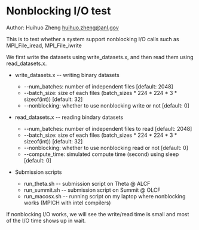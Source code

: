 # Nonblocking I/O test
Author: Huihuo Zheng <huihuo.zheng@anl.gov>

This is to test whether a system support nonblocking I/O calls such as MPI_File_iread, MPI_File_iwrite

We first write the datasets using write_datasets.x, and then read them using read_datasets.x. 

* write_datasets.x  -- writing binary datasets 
   - --num_batches: number of independent files [default: 2048]
   - --batch_size: size of each files (batch_sizes * 224 * 224 * 3 * sizeof(int)) [default: 32]
   - --nonblocking: whether to use nonblocking write or not [default: 0]

* read_datasets.x -- reading bindary datasets
   - --num_batches: number of independent files to read [default: 2048]
   - --batch_size: size of each files (batch_sizes * 224 * 224 * 3 * sizeof(int)) [default: 32]
   - --nonblocking: whether to use nonblocking read or not [default: 0]
   - --compute_time: simulated compute time (second) using sleep [default: 0]

* Submission scripts
   - run_theta.sh -- submission script on Theta @ ALCF
   - run_summit.sh -- submission script on Summit @ OLCF
   - run_macosx.sh -- running script on my laptop where nonblocking works (MPICH with intel compilers)

If nonblocking I/O works, we will see the write/read time is small and most of the I/O time shows up in wait. 
